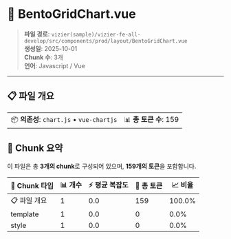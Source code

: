 # 📄 BentoGridChart.vue

> **파일 경로**: `vizier(sample)/vizier-fe-all-develop/src/components/prod/layout/BentoGridChart.vue`  
> **생성일**: 2025-10-01  
> **Chunk 수**: 3개  
> **언어**: Javascript / Vue
---





## 📋 파일 개요

| | |
|--|--|
| 📦 **의존성**: `chart.js` • `vue-chartjs` | 📊 **총 토큰 수**: 159 |






## 🧩 Chunk 요약

이 파일은 총 **3개의 chunk**로 구성되어 있으며, **159개의 토큰**을 포함합니다.

| 🧩 Chunk 타입 | 📊 개수 | ⚡ 평균 복잡도 | 📝 총 토큰 | 📈 비율 |
|---------------|--------|-------------|----------|--------|
| 📋 파일 개요 | 1 | 0.0 | 159 | 100.0% |
| template | 1 | 0.0 | 0 | 0.0% |
| style | 1 | 0.0 | 0 | 0.0% |

